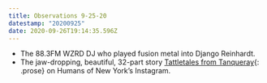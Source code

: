 ```yaml
---
title: Observations 9-25-20
datestamp: "20200925"
date: 2020-09-26T19:14:35.596Z
---
```

- The 88.3FM WZRD DJ who played fusion metal into Django Reinhardt.
- The jaw-dropping, beautiful, 32-part story [Tattletales from Tanqueray](https://www.instagram.com/p/CFYEr4dnQDB/){: .prose} on Humans of New York’s Instagram.